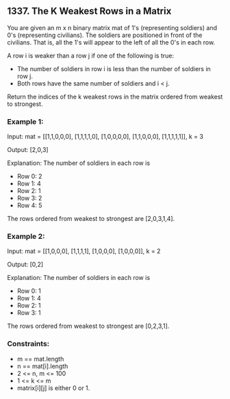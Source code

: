 ## 1337. The K Weakest Rows in a Matrix

You are given an m x n binary matrix mat of 1's (representing soldiers) and 0's (representing civilians). The soldiers are positioned in front of the civilians. That is, all the 1's will appear to the left of all the 0's in each row.

A row i is weaker than a row j if one of the following is true:

- The number of soldiers in row i is less than the number of soldiers in row j.
- Both rows have the same number of soldiers and i < j.

Return the indices of the k weakest rows in the matrix ordered from weakest to strongest.

### Example 1:

Input: mat =
[[1,1,0,0,0],
 [1,1,1,1,0],
 [1,0,0,0,0],
 [1,1,0,0,0],
 [1,1,1,1,1]],
k = 3

Output: [2,0,3]

Explanation: The number of soldiers in each row is

- Row 0: 2
- Row 1: 4
- Row 2: 1
- Row 3: 2
- Row 4: 5

The rows ordered from weakest to strongest are [2,0,3,1,4].

### Example 2:

Input: mat =
[[1,0,0,0],
 [1,1,1,1],
 [1,0,0,0],
 [1,0,0,0]],
k = 2

Output: [0,2]

Explanation: The number of soldiers in each row is

- Row 0: 1
- Row 1: 4
- Row 2: 1
- Row 3: 1

The rows ordered from weakest to strongest are [0,2,3,1].

### Constraints:

- m == mat.length
- n == mat[i].length
- 2 <= n, m <= 100
- 1 <= k <= m
- matrix[i][j] is either 0 or 1.
